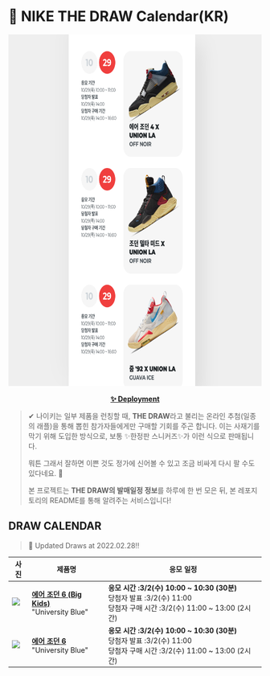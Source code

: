 # 👟 NIKE THE DRAW Calendar(KR)

<div align="center">
  <a href="https://junhoyeo.github.io/NIKE-THE-DRAW-Calendar/">
    <img src="./docs/images/preview.png" alt="Preview image of deployed application" height="700px" width="700px" />
  </a>
</div>

<p align="center">
  <a href="https://junhoyeo.github.io/NIKE-THE-DRAW-Calendar/">
    <strong>✨ Deployment</strong>
  </a>
</p>

> ✔ 나이키는 일부 제품을 런칭할 때, **THE DRAW**라고 불리는 온라인 추첨(일종의 래플)을 통해 뽑힌 참가자들에게만 구매할 기회를 주곤 합니다. 이는 사재기를 막기 위해 도입한 방식으로, 보통 ✨한정판 스니커즈✨가 이런 식으로 판매됩니다.
>
> 뭐튼 그래서 잘하면 이쁜 것도 정가에 신어볼 수 있고 조금 비싸게 다시 팔 수도 있다네요. 🤭
>
> 본 프로젝트는 **THE DRAW의 발매일정 정보**를 하루에 한 번 모은 뒤, 본 레포지토리의 README를 통해 알려주는 서비스입니다!

## DRAW CALENDAR

<!-- DRAW CALENDAR: START -->

> 👟 Updated Draws at 2022.02.28‼️

| 사진 | 제품명 | 응모 일정 |
| --- | ---- | ------- |
| <img src="https://static-breeze.nike.co.kr/kr/ko_kr/cmsstatic/product/384665-410/db598157-7d2a-4dae-ac2e-be6961b6d293_primary.jpg?snkrBrowse" width="256" /> | <a href="https://www.nike.com/kr/launch/t/junior/fw/basketball/384665-410/kmxu49/air-jordan-6-retro-gs"><strong>에어 조던 6 (Big Kids)</strong><br /></a> "University Blue" | <strong>응모 시간 :3/2(수) 10:00 ~ 10:30 (30분)</strong><br />당첨자 발표 :3/2(수) 11:00<br />당첨자 구매 시간 :3/2(수) 11:00 ~ 13:00 (2시간) |
| <img src="https://static-breeze.nike.co.kr/kr/ko_kr/cmsstatic/product/CT8529-410/e0edf05e-14cd-4240-bd63-3eac9c93b315_primary.jpg?snkrBrowse" width="256" /> | <a href="https://www.nike.com/kr/launch/t/men/fw/basketball/CT8529-410/jqiu13/air-jordan-6-retro"><strong>에어 조던 6</strong><br /></a> "University Blue" | <strong>응모 시간 :3/2(수) 10:00 ~ 10:30 (30분)</strong><br />당첨자 발표 :3/2(수) 11:00<br />당첨자 구매 시간 :3/2(수) 11:00 ~ 13:00 (2시간) |

<!-- DRAW CALENDAR: END -->
